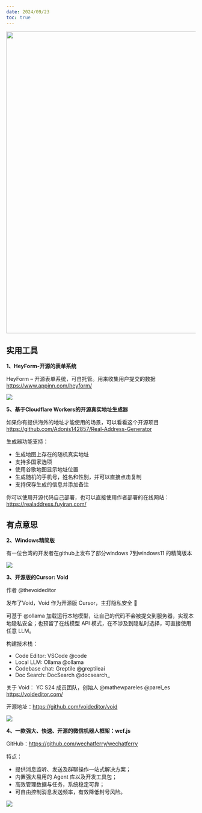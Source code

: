 ```yaml
---
date: 2024/09/23
toc: true
---
```


<img src="https://pbs.twimg.com/media/GXCiuQHbEAAX7Rm?format=jpg&name=medium" width="800" />

## 实用工具
**1、HeyForm-开源的表单系统**

HeyForm – 开源表单系统，可自托管。用来收集用户提交的数据<https://www.appinn.com/heyform/> 

![](http://t-qiniu.linkroutes.com/uPic/hu0SaK_b3z4LG.png)

**5、基于Cloudflare Workers的开源真实地址生成器**

如果你有提供海外的地址才能使用的场景，可以看看这个开源项目<https://github.com/Adonis142857/Real-Address-Generator>

生成器功能支持：
- 生成地图上存在的随机真实地址
- 支持多国家选项
- 使用谷歌地图显示地址位置
- 生成随机的手机号，姓名和性别，并可以直接点击复制
- 支持保存生成的信息并添加备注

你可以使用开源代码自己部署，也可以直接使用作者部署的在线网站：<https://realaddress.fuyiran.com/>



## 有点意思
**2、Windows精简版**

有一位台湾的开发者在github上发布了部分windows 7到windows11 的精简版本


![](https://pbs.twimg.com/media/GX7O4t2W4AAEkEE?format=png&name=medium)

**3、开源版的Cursor: Void**

作者 @thevoideditor 

发布了Void，Void 作为开源版 Cursor，主打隐私安全 🔐

可基于 @ollama 加载运行本地模型，让自己的代码不会被提交到服务器，实现本地隐私安全；也预留了在线模型 API 模式，在不涉及到隐私时选择，可直接使用任意 LLM。

构建技术栈：
- Code Editor: VSCode @code
- Local LLM: Ollama @ollama 
- Codebase chat: Greptile @greptileai 
- Doc Search: DocSearch @docsearch_ 

关于 Void：
YC S24 成员团队，创始人 @mathewpareles @parel_es
<https://voideditor.com/>

开源地址：<https://github.com/voideditor/void>

![](https://pbs.twimg.com/media/GXo_1l8bYAAGoLg?format=jpg&name=medium)

**4、一款强大、快速、开源的微信机器人框架：wcf.js**

GitHub：<https://github.com/wechatferry/wechatferry>  

特点：

- 提供消息监听、发送及群聊操作一站式解决方案；
- 内置强大易用的 Agent 库以及开发工具包；
- 高效管理数据与任务，系统稳定可靠；
- 可自由控制消息发送频率，有效降低封号风险。 

![](https://pbs.twimg.com/media/GXCiuQHbEAAX7Rm?format=jpg&name=medium)

